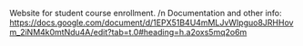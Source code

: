 Website for student course enrollment. /n
Documentation and other info: https://docs.google.com/document/d/1EPX51B4U4mMLJvWIpguo8JRHHovm_2iNM4k0mtNdu4A/edit?tab=t.0#heading=h.a2oxs5mq2o6m 
